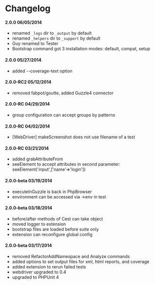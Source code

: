 # Changelog


#### 2.0.0 06/05/2014

* renamed `_logs` dir to `_output` by default
* renamed `_helpers` dir to `_support` by default
* Guy renamed to Tester
* Bootstrap command got 3 installation modes: default, compat, setup

#### 2.0.0 05/27/2014

* added --coverage-text option


#### 2.0.0-RC2 05/12/2014

* removed fabpot/goutte, added Guzzle4 connector


#### 2.0.0-RC 04/29/2014

* group configuration can accept groups by patterns


#### 2.0.0-RC 04/02/2014

* [WebDriver] makeScreenshot does not use filename of a test


#### 2.0.0-RC 03/21/2014

* added grabAttributeFrom
* seeElement to accept attributes in second parameter: seeElement('input',['name'=>'login'])


#### 2.0.0-beta 03/19/2014

* executeInGuzzle is back in PhpBrowser
* environment can be accessed via ->env in test


#### 2.0.0-beta 03/18/2014

* before/after methods of Cest can take  object
* moved logger to extension
* bootstrap files are loaded before suite only
* extension can reconfigure global config


#### 2.0.0-beta 03/17/2014

* removed RefactorAddNamespace and Analyze commands
* added options to set output files for xml, html reports, and coverage
* added extension to rerun failed tests
* webdriver upgraded to 0.4
* upgraded to PHPUnit 4